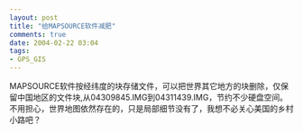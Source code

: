 ```yaml
---
layout: post
title: "给MAPSOURCE软件减肥"
comments: true
date: 2004-02-22 03:04
tags:
- GPS_GIS
---
```

MAPSOURCE软件按经纬度的块存储文件，可以把世界其它地方的块删除，仅保留中国地区的文件块,从04309845.IMG到04311439.IMG，节约不少硬盘空间。不用担心，世界地图依然存在的，只是局部细节没有了，我想不必关心美国的乡村小路吧？
